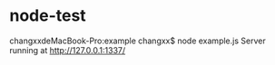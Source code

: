 # node-test

changxxdeMacBook-Pro:example changxx$ node example.js 
Server running at http://127.0.0.1:1337/
